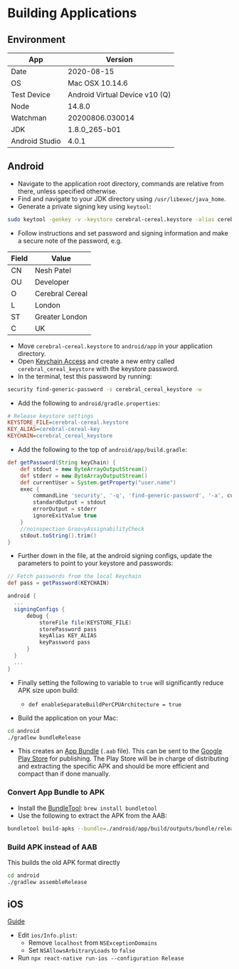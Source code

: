 # Building Applications

## Environment

| App            | Version                        |
| -------------- | ------------------------------ |
| Date           | 2020-08-15                     |
| OS             | Mac OSX 10.14.6                |
| Test Device    | Android Virtual Device v10 (Q) |
| Node           | 14.8.0                         |
| Watchman       | 20200806.030014                |
| JDK            | 1.8.0_265-b01                  |
| Android Studio | 4.0.1                          |

## Android

* Navigate to the application root directory, commands are relative from there, unless specified otherwise.
* Find and navigate to your JDK directory using `/usr/libexec/java_home`.
* Generate a private signing key using `keytool`:

```bash
sudo keytool -genkey -v -keystore cerebral-cereal.keystore -alias cerebral-cereal-key -keyalg RSA -keysize 2048 -validity 10000
```

* Follow instructions and set password and signing information and make a secure note of the password, e.g.

| Field | Value           |
| ----- | --------------- |
| CN    | Nesh Patel      |
| OU    | Developer       |
| O     | Cerebral Cereal |
| L     | London          |
| ST    | Greater London  |
| C     | UK              |

* Move `cerebral-cereal.keystore` to `android/app` in your application directory.
* Open [Keychain Access](https://support.apple.com/en-gb/guide/keychain-access/kyca1083/mac) and
  create a new entry called `cerebral_cereal_keystore` with the keystore password.
* In the terminal, test this password by running:

```bash
security find-generic-password -s cerebral_cereal_keystore -w
```

* Add the following to `android/gradle.properties`:

```ini
# Release keystore settings
KEYSTORE_FILE=cerebral-cereal.keystore
KEY_ALIAS=cerebral-cereal-key
KEYCHAIN=cerebral_cereal_keystore
```

* Add the following to the top of `android/app/build.gradle`:

```groovy
def getPassword(String keyChain) {
    def stdout = new ByteArrayOutputStream()
    def stderr = new ByteArrayOutputStream()
    def currentUser = System.getProperty("user.name")
    exec {
        commandLine 'security', '-q', 'find-generic-password', '-a', currentUser, '-s', keyChain, '-w'
        standardOutput = stdout
        errorOutput = stderr
        ignoreExitValue true
    }
    //noinspection GroovyAssignabilityCheck
    stdout.toString().trim()
}
```

* Further down in the file, at the android signing configs, update the parameters
  to point to your keystore and passwords:


```groovy
// Fetch passwords from the local Keychain
def pass = getPassword(KEYCHAIN)

android {
  ...
  signingConfigs {
      debug {
          storeFile file(KEYSTORE_FILE)
          storePassword pass
          keyAlias KEY_ALIAS
          keyPassword pass
      }
  }
  ...
}
```

* Finally setting the following to variable to `true` will significantly reduce APK size upon build:
  * `def enableSeparateBuildPerCPUArchitecture = true`

* Build the application on your Mac:

```bash
cd android
./gradlew bundleRelease
```

* This creates an [App Bundle](https://developer.android.com/guide/app-bundle) (`.aab` file).
  This can be sent to the [Google Play Store](https://play.google.com/store?hl=en) for publishing.
  The Play Store will be in charge of distributing and extracting the specific APK and should be
  more efficient and compact than if done manually.

### Convert App Bundle to APK

* Install the [BundleTool](https://github.com/google/bundletool): `brew install bundletool`
* Use the following to extract the APK from the AAB:

```bash
bundletool build-apks --bundle=./android/app/build/outputs/bundle/release/app-release.aab --output=./android/app/build/outputs/apk/release/app.apks
```

### Build APK instead of AAB

This builds the old APK format directly

```bash
cd android
./gradlew assembleRelease
```


## iOS

[Guide](https://reactnative.dev/docs/next/publishing-to-app-store)

* Edit `ios/Info.plist`:
  * Remove `localhost` from `NSExceptionDomains`
  * Set `NSAllowsArbitraryLoads` to `false`
* Run `npx react-native run-ios --configuration Release`